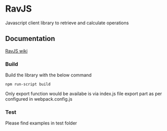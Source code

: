 # RavJS

Javascript client library to retrieve and calculate operations

## Documentation

[RavJS wiki](https://ravenprotocol.gitbook.io/raven-distribution-framework/ravjs)

### Build

Build the library with the below command

```
npm run-script build
```

Only export function would be availabe is via index.js file export part as per configured in webpack.config.js

### Test

Please find examples in test folder
